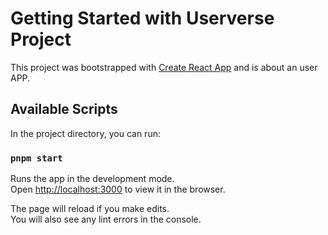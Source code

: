 # Getting Started with Userverse Project

This project was bootstrapped with [Create React App](https://github.com/facebook/create-react-app) and is about an user APP.

## Available Scripts

In the project directory, you can run:

### `pnpm start`

Runs the app in the development mode.\
Open [http://localhost:3000](http://localhost:3000) to view it in the browser.

The page will reload if you make edits.\
You will also see any lint errors in the console.

